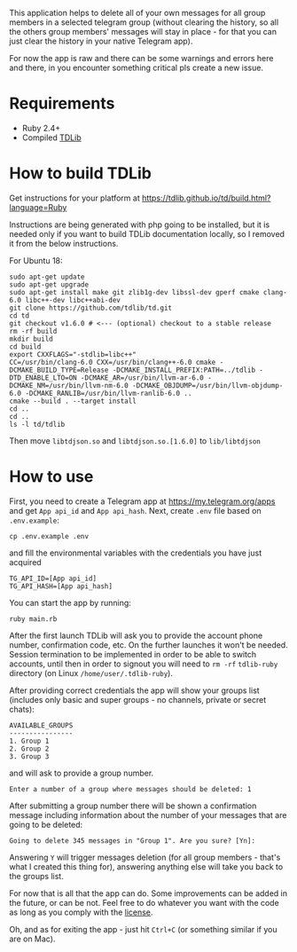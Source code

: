 This application helps to delete all of your own messages for all group members in a selected telegram group
(without clearing the history, so all the others group members' messages will stay in place -
for that you can just clear the history in your native Telegram app).

For now the app is raw and there can be some warnings and errors here and there, in you encounter
something critical pls create a new issue.

# Requirements

- Ruby 2.4+
- Compiled [TDLib](https://github.com/tdlib/td)

# How to build TDLib

Get instructions for your platform at https://tdlib.github.io/td/build.html?language=Ruby

Instructions are being generated with php going to be installed, but it is needed only if you
want to build TDLib documentation locally, so I removed it from the below instructions.

For Ubuntu 18:
```
sudo apt-get update
sudo apt-get upgrade
sudo apt-get install make git zlib1g-dev libssl-dev gperf cmake clang-6.0 libc++-dev libc++abi-dev
git clone https://github.com/tdlib/td.git
cd td
git checkout v1.6.0 # <--- (optional) checkout to a stable release
rm -rf build
mkdir build
cd build
export CXXFLAGS="-stdlib=libc++"
CC=/usr/bin/clang-6.0 CXX=/usr/bin/clang++-6.0 cmake -DCMAKE_BUILD_TYPE=Release -DCMAKE_INSTALL_PREFIX:PATH=../tdlib -DTD_ENABLE_LTO=ON -DCMAKE_AR=/usr/bin/llvm-ar-6.0 -DCMAKE_NM=/usr/bin/llvm-nm-6.0 -DCMAKE_OBJDUMP=/usr/bin/llvm-objdump-6.0 -DCMAKE_RANLIB=/usr/bin/llvm-ranlib-6.0 ..
cmake --build . --target install
cd ..
cd ..
ls -l td/tdlib
```
Then move `libtdjson.so` and `libtdjson.so.[1.6.0]` to `lib/libtdjson`

# How to use

First, you need to create a Telegram app at https://my.telegram.org/apps and get `App api_id` and `App api_hash`. Next, create `.env` file based on `.env.example`:
```
cp .env.example .env
```
and fill the environmental variables with the credentials you have just acquired
```
TG_API_ID=[App api_id]
TG_API_HASH=[App api_hash]
```
You can start the app by running:
```
ruby main.rb
```
After the first launch TDLib will ask you to provide the account phone number, confirmation code, etc.
On the further launches it won't be needed. Session termination to be implemented in order to be able
to switch accounts, until then in order to signout you will need to `rm -rf` `tdlib-ruby` directory
(on Linux `/home/user/.tdlib-ruby`).

After providing correct credentials the app will show your groups list (includes only basic and
super groups - no channels, private or secret chats):
```
AVAILABLE_GROUPS
----------------
1. Group 1
2. Group 2
3. Group 3
```
and will ask to provide a group number.
```
Enter a number of a group where messages should be deleted: 1
```
After submitting a group number there will be shown a confirmation message including information
about the number of your messages that are going to be deleted:
```
Going to delete 345 messages in "Group 1". Are you sure? [Yn]:
```
Answering `Y` will trigger messages deletion (for all group members - that's what I created this thing for),
answering anything else will take you back to the groups list.

For now that is all that the app can do. Some improvements can be added in the future, or can be not.
Feel free to do whatever you want with the code as long as you comply with the
[license](https://github.com/trushkevich/telegram-delete-rb/blob/master/LICENSE).

Oh, and as for exiting the app - just hit `Ctrl+C` (or something similar if you are on Mac).
